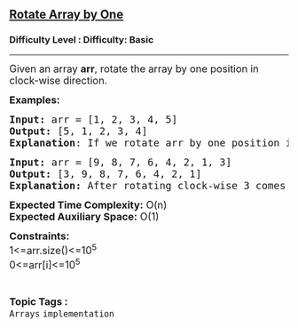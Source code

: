 <h2><a href="https://www.geeksforgeeks.org/problems/cyclically-rotate-an-array-by-one2614/1?page=1&sortBy=difficulty">Rotate Array by One</a></h2><h3>Difficulty Level : Difficulty: Basic</h3><hr><div class="problems_problem_content__Xm_eO"><p><span style="font-size: 18px;">Given an array <strong>arr</strong>, rotate the array by one position in clock-wise direction.</span></p>
<p><span style="font-size: 18px;"><strong>Examples:</strong></span></p>
<pre><span style="font-size: 18px;"><strong>Input: </strong>arr = [1, 2, 3, 4, 5]
<strong>Output: </strong>[5, 1, 2, 3, 4]<br><strong>Explanation</strong>: If we rotate arr by one position in clockwise 5 come to the front and remaining those are shifted to the end.</span></pre>
<pre><span style="font-size: 18px;"><strong>Input: </strong>arr = [9, 8, 7, 6, 4, 2, 1, 3]
<strong>Output: </strong>[3, 9, 8, 7, 6, 4, 2, 1]<br><strong>Explanation:</strong> After rotating clock-wise 3 comes in first position.</span></pre>
<p><span style="font-size: 18px;"><strong>Expected Time Complexity:</strong> O(n)<br><strong>Expected Auxiliary Space:</strong> O(1)</span></p>
<p><span style="font-size: 18px;"><strong>Constraints:</strong><br>1&lt;=arr.size()&lt;=10<sup>5</sup><br>0&lt;=arr[i]&lt;=10<sup>5</sup></span></p></div><br><p><span style=font-size:18px><strong>Topic Tags : </strong><br><code>Arrays</code>&nbsp;<code>implementation</code>&nbsp;